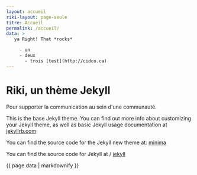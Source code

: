 ```yaml
---
layout: accueil
riki-layout: page-seule
titre: Accueil
permalink: /accueil/
data: >
   ya Right! That *rocks*

     - un
     - deux
       - trois [test](http://cidco.ca)
---
```


# Riki, un thème Jekyll

Pour supporter la communication au sein d'une communauté.

This is the base Jekyll theme. You can find out more info about customizing your Jekyll theme, as well as basic Jekyll usage documentation at [jekyllrb.com](https://jekyllrb.com/)

You can find the source code for the Jekyll new theme at:
[minima](https://github.com/jekyll/minima)

You can find the source code for Jekyll at /
[jekyll](https://github.com/jekyll/jekyll)

{{ page.data | markdownify }}
